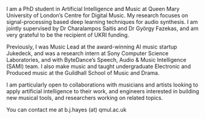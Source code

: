 I am a PhD student in Artificial Intelligence and Music at Queen Mary University of London’s Centre for Digital Music. My research focuses on signal-processing based deep learning techniques for audio synthesis. I am jointly supervised by Dr Charalampos Saitis and Dr György Fazekas, and am very grateful to be the recipient of UKRI funding.

Previously, I was Music Lead at the award-winning AI music startup Jukedeck, and was a research intern at Sony Computer Science Laboratories, and with ByteDance’s Speech, Audio & Music Intelligence (SAMI) team. I also make music and taught undergraduate Electronic and Produced music at the Guildhall School of Music and Drama.

I am particularly open to collaborations with musicians and artists looking to apply artificial intelligence to their work, and engineers interested in building new musical tools, and researchers working on related topics.

You can contact me at b.j.hayes (at) qmul.ac.uk
